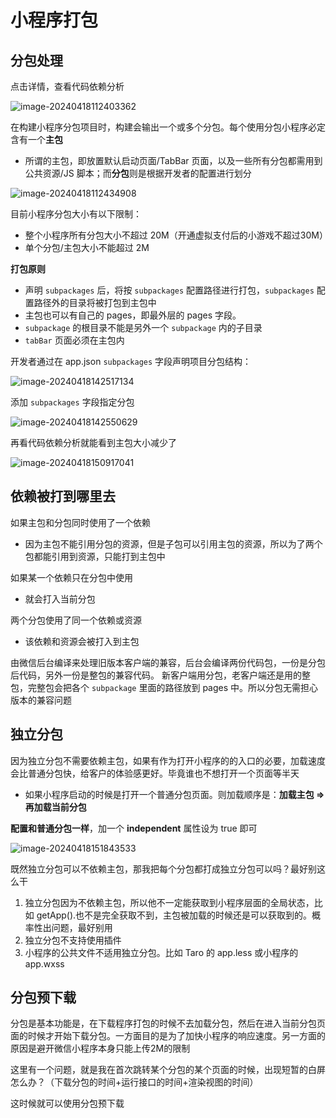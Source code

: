 # 小程序打包

## 分包处理

点击详情，查看代码依赖分析

![image-20240418112403362](https://gitee.com/lilyn/pic/raw/master/md-img/image-20240418112403362.png)

在构建小程序分包项目时，构建会输出一个或多个分包。每个使用分包小程序必定含有一个**主包**

- 所谓的主包，即放置默认启动页面/TabBar 页面，以及一些所有分包都需用到公共资源/JS 脚本；而**分包**则是根据开发者的配置进行划分

![image-20240418112434908](https://gitee.com/lilyn/pic/raw/master/md-img/image-20240418112434908.png)

目前小程序分包大小有以下限制：

- 整个小程序所有分包大小不超过 20M（开通虚拟支付后的小游戏不超过30M）
- 单个分包/主包大小不能超过 2M

**打包原则**

- 声明 `subpackages` 后，将按 `subpackages` 配置路径进行打包，`subpackages` 配置路径外的目录将被打包到主包中
- 主包也可以有自己的 pages，即最外层的 pages 字段。
- `subpackage` 的根目录不能是另外一个 `subpackage` 内的子目录
- `tabBar` 页面必须在主包内

开发者通过在 app.json `subpackages` 字段声明项目分包结构：

![image-20240418142517134](https://gitee.com/lilyn/pic/raw/master/md-img/image-20240418142517134.png)

添加 `subpackages` 字段指定分包

![image-20240418142550629](https://gitee.com/lilyn/pic/raw/master/md-img/image-20240418142550629.png)

再看代码依赖分析就能看到主包大小减少了

![image-20240418150917041](https://gitee.com/lilyn/pic/raw/master/md-img/image-20240418150917041.png)

## 依赖被打到哪里去

如果主包和分包同时使用了一个依赖

- 因为主包不能引用分包的资源，但是子包可以引用主包的资源，所以为了两个包都能引用到资源，只能打到主包中

如果某一个依赖只在分包中使用

- 就会打入当前分包

两个分包使用了同一个依赖或资源

- 该依赖和资源会被打入到主包

由微信后台编译来处理旧版本客户端的兼容，后台会编译两份代码包，一份是分包后代码，另外一份是整包的兼容代码。 新客户端用分包，老客户端还是用的整包，完整包会把各个 `subpackage` 里面的路径放到 pages 中。所以分包无需担心版本的兼容问题

## 独立分包

因为独立分包不需要依赖主包，如果有作为打开小程序的的入口的必要，加载速度会比普通分包快，给客户的体验感更好。毕竟谁也不想打开一个页面等半天

- 如果小程序启动的时候是打开一个普通分包页面。则加载顺序是：**加载主包 => 再加载当前分包**

**配置和普通分包一样**，加一个 **independent** 属性设为 true 即可

![image-20240418151843533](https://gitee.com/lilyn/pic/raw/master/md-img/image-20240418151843533.png)

既然独立分包可以不依赖主包，那我把每个分包都打成独立分包可以吗？最好别这么干

1. 独立分包因为不依赖主包，所以他不一定能获取到小程序层面的全局状态，比如 getApp().也不是完全获取不到，主包被加载的时候还是可以获取到的。概率性出问题，最好别用
2. 独立分包不支持使用插件
3. 小程序的公共文件不适用独立分包。比如 Taro 的 app.less 或小程序的 app.wxss

## 分包预下载

分包是基本功能是，在下载程序打包的时候不去加载分包，然后在进入当前分包页面的时候才开始下载分包。一方面目的是为了加快小程序的响应速度。另一方面的原因是避开微信小程序本身只能上传2M的限制

这里有一个问题，就是我在首次跳转某个分包的某个页面的时候，出现短暂的白屏怎么办？（下载分包的时间+运行接口的时间+渲染视图的时间）

这时候就可以使用分包预下载